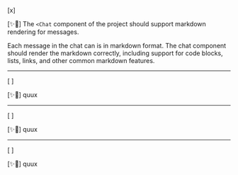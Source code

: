 [x]

[✨🐔] The `<Chat` component of the project should support markdown rendering for messages.

Each message in the chat can is in markdown format. The chat component should render the markdown correctly, including support for code blocks, lists, links, and other common markdown features.

---

[ ]

[✨🐔] quux

---

[ ]

[✨🐔] quux

---

[ ]

[✨🐔] quux
